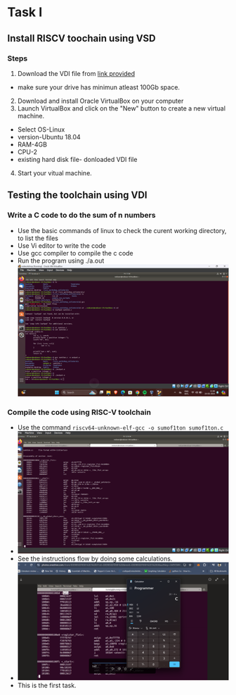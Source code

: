 # Task I
## Install RISCV toochain using VSD
### Steps
1. Download the VDI file from [link provided](https://forgefunder.com/~kunal/riscv_workshop.vdi)
- make sure your drive has minimun atleast 100Gb space.
2. Download and install Oracle VirtualBox on your computer
3. Launch VirtualBox and click on the "New" button to create a new virtual machine. 
- Select OS-Linux 
- version-Ubuntu 18.04 
- RAM-4GB
- CPU-2
- existing hard disk file- donloaded VDI file
4. Start your vitual machine.
## Testing the toolchain using VDI 
### Write a C code to do the sum of n numbers

- Use the basic commands of linux to check the curent working directory, to list the files
- Use Vi editor to write the code 
- Use gcc compiler to compile the c code 
- Run the program using ./a.out
![Here is the output of the program.](../images/task1/Screenshot%20(2).png)
### Compile the code using RISC-V toolchain
- Use the command `riscv64-unknown-elf-gcc -o sumof1ton sumof1ton.c`
- ![](../images/task1/Screenshot%202024-05-24%20121854.png)
- See the instructions flow by doing some  calculations.
- ![](../images/task1/Screenshot%202024-05-24%20123248.png)
- This is the first task.





